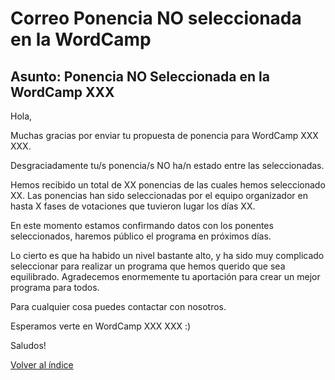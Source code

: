 # Correo Ponencia NO seleccionada en la WordCamp

## Asunto: Ponencia NO Seleccionada en la WordCamp XXX

Hola,

Muchas gracias por enviar tu propuesta de ponencia para WordCamp XXX XXX.

Desgraciadamente tu/s ponencia/s NO ha/n estado entre las seleccionadas.

Hemos recibido un total de XX ponencias de las cuales hemos seleccionado XX. Las ponencias han sido seleccionadas por el equipo organizador en hasta X fases de votaciones que tuvieron lugar los días XX. 

En este momento estamos confirmando datos con los ponentes seleccionados, haremos público el programa en próximos días.

Lo cierto es que ha habido un nivel bastante alto, y ha sido muy complicado seleccionar para realizar un programa que hemos querido que sea equilibrado. Agradecemos enormemente tu aportación para crear un mejor programa para todos.

Para cualquier cosa puedes contactar con nosotros. 

Esperamos verte en WordCamp XXX XXX :)

Saludos!

[Volver al índice](../README.md)